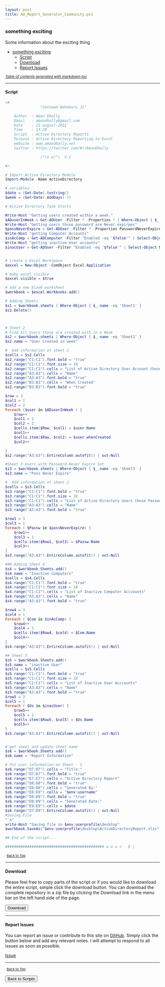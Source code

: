 ```yaml
---
layout: post
title: Ad_Report_Generator_Community.ps1
---
```


### something exciting

Some information about the exciting thing

- [something exciting](#something-exciting)
  - [Script](#script)
  - [Download](#download)
  - [Report Issues](#report-issues)

<small><i><a href='http://ecotrust-canada.github.io/markdown-toc/'>Table of contents generated with markdown-toc</a></i></small>

---

#### Script

```powershell
<#
				"Satnaam WaheGuru Ji"

	Author  : Aman Dhally
	Email	: amandhally@gmail.com
	Date	: 21-august-2012
	Time	: 13:20
	Script	: Active Directory Reports
	Purpose	: Active Directory Reporting to Excel
	website : www.amandhally.net
	twitter : https://twitter.com/#!/AmanDhally

				/^(o.o)^\  V.1

#>

# Import Active Directory Module
Import-Module -Name ActiveDirectory

# variables
$date = (Get-Date).tostring()
$week = (Get-Date).AddDays(-7)

# Active Directory Task Starts

Write-Host "Getting users created within a week."
$ADuserInWeek = Get-ADUser -Filter * -Properties * | Where-Object { $_.whenCreated -ge $week } | Select-Object Name, whenCreated
Write-Host "Getting users those password are Never expirpes"
$passNeverExpire = Get-ADUser -Filter * -Properties PasswordNeverExpires | Where-Object { $_.PasswordNeverExpires -eq $true } | Select-Object Name | Sort-Object
Write-Host "getting Computer Accounts"
$inAcComp = Get-ADComputer -Filter "Enabled -eq '$false'" | Select-Object Name
Write-Host "getting inactive User accounts"
$inacUser = Get-ADUser -Filter "Enabled -eq '$false'" | Select-Object Name


# Create a Excel Workspace
$excel = New-Object -ComObject Excel.Application

# make excel visible
$excel.visible = $true

# add a new blank worksheet
$workbook = $excel.Workbooks.add()

# Adding Sheets
$s1 = $workbook.sheets | Where-Object { $_.name -eq 'Sheet1' }
$s1.Delete()



# Sheet 2
# Find All Users those are created with in a Week
$s2 = $workbook.sheets | Where-Object { $_.name -eq 'Sheet2' }
$s2.name = "User Created in week"

#  Add information ot sheet 2
$cells = $s2.Cells
$s2.range("C1:C1").font.bold = "true"
$s2.range("C1:C1").font.size = 18
$s2.range("C1:C1").cells = "List of Active Directory User Account those are created with-in one Week."
$s2.range("A3:A3").cells = "Name"
$s2.range("A3:A3").font.bold = "true"
$s2.range("B3:B3").cells = "When Created"
$s2.range("B3:B3").font.bold = "true"

$row = 3
$col1 = 1
$col2 = 2
Foreach ($user in $ADuserInWeek ) {
	$row++
	$col1 = 1
	$col2 = 2
	$cells.item($Row, $col1) = $user.Name
	$col1++
	$cells.item($Row, $col2) = $user.whenCreated
	$col2++

}
$s2.range("A3:b3").EntireColumn.autofit() | out-Null

#Sheet 3 Users with Password Never Expire Set
$s3 = $workbook.sheets | Where-Object { $_.name -eq 'Sheet3' }
$s3.name = "Pass Never Expire"

#  Add information ot sheet 2
$cells = $s3.Cells
$s3.range("C1:C1").font.bold = "true"
$s3.range("C1:C1").font.size = 18
$s3.range("C1:C1").cells = "List of Active Directory Users those Password are set to never expire.."
$s3.range("A3:A3").cells = "Name"
$s3.range("A3:A3").font.bold = "true"

$row1 = 3
$col3 = 1
Foreach ( $Passw in $passNeverExpire) {
	$row1++
	$col3 = 1
	$cells.item($Row1, $col3) = $Passw.Name
	$col3++
}
$s3.range("A3:A3").EntireColumn.autofit() | out-Null

### Adding Sheet 4
$s4 = $workbook.Sheets.add()
$s4.name = "Inactive Computers"
$cells = $s4.Cells
$s4.range("C1:C1").font.bold = "true"
$s4.range("C1:C1").font.size = 18
$s4.range("C1:C1").cells = "List of Inactive Computer Acccounts"
$s4.range("A3:A3").cells = "Name"
$s4.range("A3:A3").font.bold = "true"

$row4 = 3
$col4 = 1
Foreach ( $Com in $inAcComp) {
	$row4++
	$col4 = 1
	$cells.item($Row4, $col4) = $Com.Name
	$col4++
}
$s4.range("A3:A3").EntireColumn.autofit() | out-Null

## Sheet 5
$s5 = $workbook.Sheets.add()
$s5.name = "inactive User"
$cells = $s5.Cells
$s5.range("C1:C1").font.bold = "true"
$s5.range("C1:C1").font.size = 18
$s5.range("C1:C1").cells = "List of Inactive User Acccounts"
$s5.range("A3:A3").cells = "Name"
$s5.range("A3:A3").font.bold = "true"
$row5 = 3
$col5 = 1
Foreach ( $Us in $inacUser) {
	$row5++
	$col5 = 1
	$cells.item($Row5, $col5) = $Us.Name
	$col5++
}
$s5.range("A3:A3").EntireColumn.autofit() | out-Null


# get sheet and update sheet name
$s6 = $workbook.Sheets.add()
$s6.name = "Report Information"

# Put user information on Sheet - 1
$s6.range("D7:D7").cells = "Title:"
$s6.range("D7:D7").font.bold = "true"
$s6.range("E7:E7").cells = "Active Directory Report"
$s6.range("D8:D8").font.bold = "true"
$s6.range("D8:D8").cells = "Generated By:"
$s6.range("E8:E8").cells = "$env:username"
$s6.range("D9:D9").font.bold = "true"
$s6.range("D9:D9").cells = "Generated Date:"
$s6.range("E9:E9").cells = $date
$s6.range("D7:D9").EntireColumn.autofit() | out-Null
#Saving File
"`n"
write-Host "Saving file in $env:userprofile\desktop"
$workbook.SaveAs("$env:userprofile\desktop\ActiveDirectoryReport.xlsx")

## End of the script...

############################################# a m a n   D |
```

<span style="font-size:11px;"><a href="#"><i class="fas fa-caret-up" aria-hidden="true" style="color: white; margin-right:5px;"></i>Back to Top</a></span>

---

#### Download

Please feel free to copy parts of the script or if you would like to download the entire script, simple click the download button. You can download the complete repository in a zip file by clicking the Download link in the menu bar on the left hand side of the page.

<button class="btn" type="submit" onclick="window.open('/PowerShell/scripts/activeDirectory/Ad_Report_Generator_Community.ps1')">
    <i class="fa fa-cloud-download-alt">
    </i>
        Download
</button>

---

#### Report Issues

You can report an issue or contribute to this site on <a href="https://github.com/BanterBoy/scripts-blog/issues">GitHub</a>. Simply click the button below and add any relevant notes. I will attempt to respond to all issues as soon as possible.

<!-- Place this tag where you want the button to render. -->

<a class="github-button" href="https://github.com/BanterBoy/scripts-blog/issues/new?title=Ad_Report_Generator_Community.ps1&body=There is a problem with this function. Please find details below." data-show-count="true" aria-label="Issue BanterBoy/scripts-blog on GitHub">Issue</a>

---

<span style="font-size:11px;"><a href="#"><i class="fas fa-caret-up" aria-hidden="true" style="color: white; margin-right:5px;"></i>Back to Top</a></span>

<a href="/menu/_pages/scripts.html">
    <button class="btn">
        <i class='fas fa-reply'>
        </i>
            Back to Scripts
    </button>
</a>

[1]: http://ecotrust-canada.github.io/markdown-toc
[2]: https://github.com/googlearchive/code-prettify
